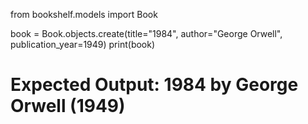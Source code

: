from bookshelf.models import Book

book = Book.objects.create(title="1984", author="George Orwell", publication_year=1949)
print(book)
# Expected Output: 1984 by George Orwell (1949)
